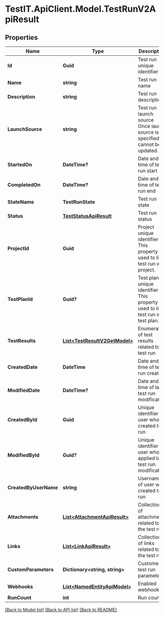 # TestIT.ApiClient.Model.TestRunV2ApiResult

## Properties

Name | Type | Description | Notes
------------ | ------------- | ------------- | -------------
**Id** | **Guid** | Test run unique identifier | 
**Name** | **string** | Test run name | 
**Description** | **string** | Test run description | [optional] 
**LaunchSource** | **string** | Test run launch source              Once launch source is specified it cannot be updated. | [optional] 
**StartedOn** | **DateTime?** | Date and time of test run start | [optional] 
**CompletedOn** | **DateTime?** | Date and time of test run end | [optional] 
**StateName** | **TestRunState** | Test run state | 
**Status** | [**TestStatusApiResult**](TestStatusApiResult.md) | Test run status | 
**ProjectId** | **Guid** | Project unique identifier              This property is used to link test run with project. | 
**TestPlanId** | **Guid?** | Test plan unique identifier              This property is used to link test run with test plan. | [optional] 
**TestResults** | [**List&lt;TestResultV2GetModel&gt;**](TestResultV2GetModel.md) | Enumeration of test results related to test run | [optional] 
**CreatedDate** | **DateTime** | Date and time of test run creation | 
**ModifiedDate** | **DateTime?** | Date and time of last test run  modification | [optional] 
**CreatedById** | **Guid** | Unique identifier of user who created test run | 
**ModifiedById** | **Guid?** | Unique identifier of user who applied last test run  modification | [optional] 
**CreatedByUserName** | **string** | Username of user who created test run | [optional] 
**Attachments** | [**List&lt;AttachmentApiResult&gt;**](AttachmentApiResult.md) | Collection of attachments related to the test run | 
**Links** | [**List&lt;LinkApiResult&gt;**](LinkApiResult.md) | Collection of links related to the test run | 
**CustomParameters** | **Dictionary&lt;string, string&gt;** | Customers test run parameters | [optional] 
**Webhooks** | [**List&lt;NamedEntityApiModel&gt;**](NamedEntityApiModel.md) | Enabled webhooks | 
**RunCount** | **int** | Run count | 

[[Back to Model list]](../README.md#documentation-for-models) [[Back to API list]](../README.md#documentation-for-api-endpoints) [[Back to README]](../README.md)

